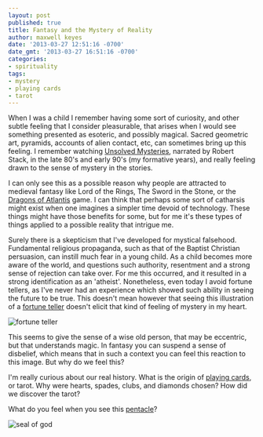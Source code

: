 ```yaml
---
layout: post
published: true
title: Fantasy and the Mystery of Reality
author: maxwell keyes
date: '2013-03-27 12:51:16 -0700'
date_gmt: '2013-03-27 16:51:16 -0700'
categories:
- spirituality
tags:
- mystery
- playing cards
- tarot
---
```


When I was a child I remember having some sort of curiosity, and other subtle
feeling that I consider pleasurable, that arises when I would see something
presented as esoteric, and possibly magical. Sacred geometric art, pyramids,
accounts of alien contact, etc, can sometimes bring up this feeling. I remember
watching [Unsolved Mysteries](http://en.wikipedia.org/wiki/Unsolved_Mysteries),
narrated by Robert Stack, in the late 80's and early 90's (my formative years),
and really feeling drawn to the sense of mystery in the stories.

I can only see this as a possible reason why people are attracted to medieval
fantasy like Lord of the Rings, The Sword in the Stone, or the [Dragons of
Atlantis](https://www.kabam.com/games/dragons-of-atlantis) game. I can think
that perhaps some sort of catharsis might exist when one imagines a simpler time
devoid of technology. These things might have those benefits for some, but for
me it's these types of things applied to a possible reality that intrigue me.

Surely there is a skepticism that I've developed for mystical falsehood.
Fundamental religious propaganda, such as that of the Baptist Christian
persuasion, can instill much fear in a young child. As a child becomes more
aware of the world, and questions such authority, resentment and a strong sense
of rejection can take over. For me this occurred, and it resulted in a strong
identification as an 'atheist'. Nonetheless, even today I avoid fortune tellers,
as I've never had an experience which showed such ability in seeing the future
to be true. This doesn't mean however that seeing this illustration of a
[fortune teller](http://zelda.wikia.com/wiki/Fortune_Teller) doesn't elicit that
kind of feeling of mystery in my heart.

![fortune teller]({{site.assets.url_prefix}}/images/posts/fortune-teller.png
"fortune teller")

This seems to give the sense of a wise old person, that may be eccentric, but
that understands magic. In fantasy you can suspend a sense of disbelief, which
means that in such a context you can feel this reaction to this image. But why
do we feel this?

I'm really curious about our real history. What is the origin of [playing
cards](http://en.wikipedia.org/wiki/Playing_card), or tarot. Why were hearts,
spades, clubs, and diamonds chosen? How did we discover the tarot?

What do you feel when you see this
[pentacle](http://en.wikipedia.org/wiki/Pentacle)?

![seal of god]({{site.assets.url_prefix}}/images/posts/john-dees-seal-of-god.jpg
"John Dee's Seal of God")
